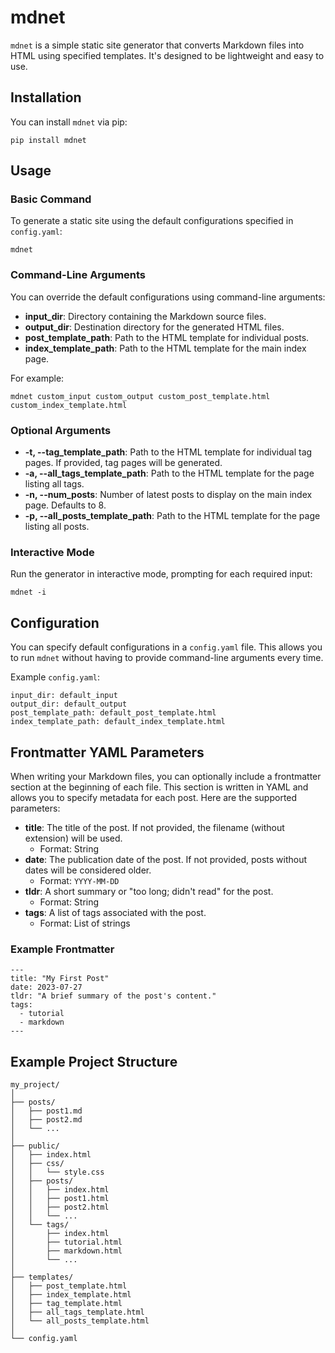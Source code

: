# mdnet

`mdnet` is a simple static site generator that converts Markdown files into HTML using specified templates. It's designed to be lightweight and easy to use.

## Installation

You can install `mdnet` via pip:

```
pip install mdnet
```

## Usage

### Basic Command

To generate a static site using the default configurations specified in `config.yaml`:

```
mdnet
```

### Command-Line Arguments

You can override the default configurations using command-line arguments:

- **input_dir**: Directory containing the Markdown source files.
- **output_dir**: Destination directory for the generated HTML files.
- **post_template_path**: Path to the HTML template for individual posts.
- **index_template_path**: Path to the HTML template for the main index page.

For example:

```
mdnet custom_input custom_output custom_post_template.html custom_index_template.html
```

### Optional Arguments

- **-t, --tag_template_path**: Path to the HTML template for individual tag pages. If provided, tag pages will be generated.
- **-a, --all_tags_template_path**: Path to the HTML template for the page listing all tags.
- **-n, --num_posts**: Number of latest posts to display on the main index page. Defaults to 8.
- **-p, --all_posts_template_path**: Path to the HTML template for the page listing all posts.

### Interactive Mode

Run the generator in interactive mode, prompting for each required input:

```
mdnet -i
```

## Configuration

You can specify default configurations in a `config.yaml` file. This allows you to run `mdnet` without having to provide command-line arguments every time.

Example `config.yaml`:

```
input_dir: default_input
output_dir: default_output
post_template_path: default_post_template.html
index_template_path: default_index_template.html
```

## Frontmatter YAML Parameters

When writing your Markdown files, you can optionally include a frontmatter section at the beginning of each file. This section is written in YAML and allows you to specify metadata for each post. Here are the supported parameters:

- **title**: The title of the post. If not provided, the filename (without extension) will be used.
  - Format: String
- **date**: The publication date of the post. If not provided, posts without dates will be considered older.
  - Format: `YYYY-MM-DD`
- **tldr**: A short summary or "too long; didn't read" for the post.
  - Format: String
- **tags**: A list of tags associated with the post.
  - Format: List of strings

### Example Frontmatter

```
---
title: "My First Post"
date: 2023-07-27
tldr: "A brief summary of the post's content."
tags:
  - tutorial
  - markdown
---
```

## Example Project Structure

```
my_project/
│
├── posts/
│   ├── post1.md
│   ├── post2.md
│   └── ...
│
├── public/
│   ├── index.html
│   ├── css/
│   │   └── style.css
│   ├── posts/
│   │   ├── index.html
│   │   ├── post1.html
│   │   ├── post2.html
│   │   └── ...
│   └── tags/
│       ├── index.html
│       ├── tutorial.html
│       ├── markdown.html
│       └── ...
│
├── templates/
│   ├── post_template.html
│   ├── index_template.html
│   ├── tag_template.html
│   ├── all_tags_template.html
│   └── all_posts_template.html
│
└── config.yaml
```